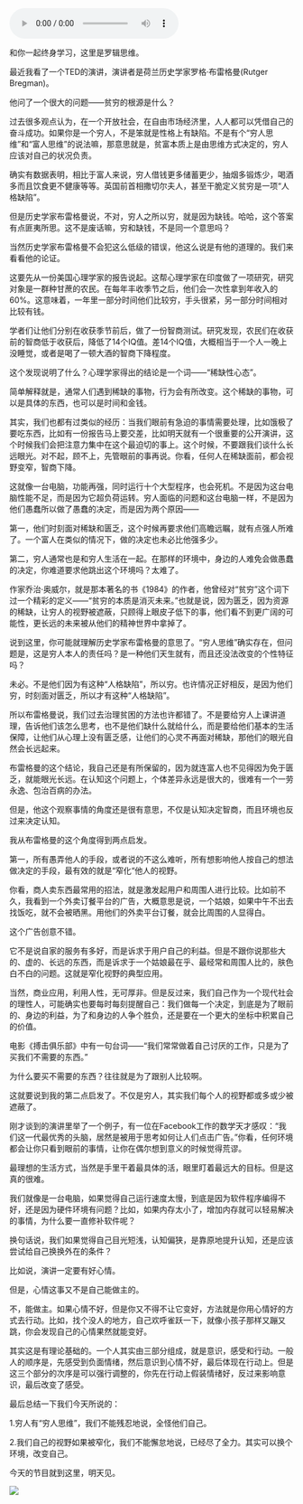 <audio src="http://igetoss.cdn.igetget.com/mp3/201812/04/201812041354073626497386.mp3" controls="controls">您的浏览器不支持 audio 标签。</audio><p>和你一起终身学习，这里是罗辑思维。</p><p>最近我看了一个TED的演讲，演讲者是荷兰历史学家罗格·布雷格曼(Rutger Bregman)。</p><p>他问了一个很大的问题——贫穷的根源是什么？</p><p>过去很多观点认为，在一个开放社会，在自由市场经济里，人人都可以凭借自己的奋斗成功。如果你是一个穷人，不是笨就是性格上有缺陷。不是有个“穷人思维”和“富人思维”的说法嘛，那意思就是，贫富本质上是由思维方式决定的，穷人应该对自己的状况负责。</p><p>确实有数据表明，相比于富人来说，穷人借钱更多储蓄更少，抽烟多锻炼少，喝酒多而且饮食更不健康等等。英国前首相撒切尔夫人，甚至干脆定义贫穷是一项“人格缺陷”。</p><p>但是历史学家布雷格曼说，不对，穷人之所以穷，就是因为缺钱。哈哈，这个答案有点匪夷所思。这不是废话嘛，穷和缺钱，不是同一个意思吗？</p><p>当然历史学家布雷格曼不会犯这么低级的错误，他这么说是有他的道理的。我们来看看他的论证。</p><p>这要先从一份美国心理学家的报告说起。这帮心理学家在印度做了一项研究，研究对象是一群种甘蔗的农民。在每年丰收季节之后，他们会一次性拿到年收入的60%。这意味着，一年里一部分时间他们比较穷，手头很紧，另一部分时间相对比较有钱。</p><p>学者们让他们分别在收获季节前后，做了一份智商测试。研究发现，农民们在收获前的智商低于收获后，降低了14个IQ值。差14个IQ值，大概相当于一个人一晚上没睡觉，或者是喝了一顿大酒的智商下降程度。</p><p>这个发现说明了什么？心理学家得出的结论是一个词——“稀缺性心态”。</p><p>简单解释就是，通常人们遇到稀缺的事物，行为会有所改变。这个稀缺的事物，可以是具体的东西，也可以是时间和金钱。</p><p>其实，我们也都有过类似的经历：当我们眼前有急迫的事情需要处理，比如饿极了要吃东西，比如有一份报告马上要交差，比如明天就有一个很重要的公开演讲，这个时候我们会把注意力集中在这个最迫切的事上。这个时候，不要跟我们谈什么长远眼光。对不起，顾不上，先管眼前的事再说。你看，任何人在稀缺面前，都会视野变窄，智商下降。</p><p>这就像一台电脑，功能再强，同时运行十个大型程序，也会死机。不是因为这台电脑性能不足，而是因为它超负荷运转。穷人面临的问题和这台电脑一样，不是因为他们愚蠢所以做了愚蠢的决定，而是因为两个原因——</p><p>第一，他们时刻面对稀缺和匮乏，这个时候再要求他们高瞻远瞩，就有点强人所难了。一个富人在类似的情况下，做的决定也未必比他强多少。</p><p>第二，穷人通常也是和穷人生活在一起。在那样的环境中，身边的人难免会做愚蠢的决定，你难道要求他跳出这个环境吗？太难了。</p><p>作家乔治·奥威尔，就是那本著名的书《1984》的作者，他曾经对“贫穷”这个词下过一个精彩的定义——“贫穷的本质是消灭未来。”也就是说，因为匮乏，因为资源的稀缺，让穷人的视野被遮蔽，只顾得上眼皮子低下的事，他们看不到更广阔的可能性，更长远的未来被从他们的精神世界中拿掉了。</p><p>说到这里，你可能就理解历史学家布雷格曼的意思了。“穷人思维”确实存在，但问题是，这是穷人本人的责任吗？是一种他们天生就有，而且还没法改变的个性特征吗？</p><p>未必。不是他们因为有这种“人格缺陷”，所以穷。也许情况正好相反，是因为他们穷，时刻面对匮乏，所以才有这种“人格缺陷”。</p><p>所以布雷格曼说，我们过去治理贫困的方法也许都错了。不是要给穷人上课讲道理，告诉他们该怎么思考，也不是他们缺什么就给什么，而是要给他们基本的生活保障，让他们从心理上没有匮乏感，让他们的心灵不再面对稀缺，那他们的眼光自然会长远起来。</p><p>布雷格曼的这个结论，我自己还是有所保留的，因为就连富人也不见得因为免于匮乏，就能眼光长远。在认知这个问题上，个体差异永远是很大的，很难有一个一劳永逸、包治百病的办法。</p><p>但是，他这个观察事情的角度还是很有意思，不仅是认知决定智商，而且环境也反过来决定认知。</p><p>我从布雷格曼的这个角度得到两点启发。</p><p>第一，所有愚弄他人的手段，或者说的不这么难听，所有想影响他人按自己的想法做决定的手段，最有效的就是“窄化“他人的视野。</p><p>你看，商人卖东西最常用的招法，就是激发起用户和周围人进行比较。比如前不久，我看到一个外卖订餐平台的广告，大概意思是说，一个姑娘，如果中午不出去找饭吃，就不会被晒黑。用他们的外卖平台订餐，就会比周围的人显得白。</p><p>这个广告创意不错。</p><p>它不是说自家的服务有多好，而是诉求于用户自己的利益。但是不跟你说那些大的、虚的、长远的东西，而是诉求于一个姑娘最在乎、最经常和周围人比的，肤色白不白的问题。这就是窄化视野的典型应用。</p><p>当然，商业应用，利用人性，无可厚非。但是反过来，我们自己作为一个现代社会的理性人，可能确实也要每时每刻提醒自己：我们做每一个决定，到底是为了眼前的、身边的利益，为了和身边的人争个胜负，还是要在一个更大的坐标中积累自己的价值。</p><p>电影《搏击俱乐部》中有一句台词——“我们常常做着自己讨厌的工作，只是为了买我们不需要的东西。”</p><p>为什么要买不需要的东西？往往就是为了跟别人比较啊。</p><p>这就要说到我的第二点启发了。不仅是穷人，其实我们每个人的视野都或多或少被遮蔽了。</p><p>刚才谈到的演讲里举了一个例子，有一位在Facebook工作的数学天才感叹：“我们这一代最优秀的头脑，居然是被用于思考如何让人们点击广告。”你看，任何环境都会让你只看到眼前的事情，让你在偶尔想到意义的时候觉得荒谬。</p><p>最理想的生活方式，当然是手里干着最具体的活，眼里盯着最远大的目标。但是这真的很难。</p><p>我们就像是一台电脑，如果觉得自己运行速度太慢，到底是因为软件程序编得不好，还是因为硬件环境有问题？比如，如果内存太小了，增加内存就可以轻易解决的事情，为什么要一直修补软件呢？</p><p>换句话说，我们如果觉得自己目光短浅，认知偏狭，是靠原地提升认知，还是应该尝试给自己换换外在的条件？</p><p>比如说，演讲一定要有好心情。</p><p>但是，心情这事又不是自己能做主的。</p><p>不，能做主。如果心情不好，但是你又不得不让它变好，方法就是你用心情好的方式去行动。比如，找个没人的地方，自己欢呼雀跃一下，就像小孩子那样又蹦又跳，你会发现自己的心情果然就能变好。</p><p>其实这是有理论基础的。一个人其实由三部分组成，就是意识，感受和行动。一般人的顺序是，先感受到负面情绪，然后意识到心情不好，最后体现在行动上。但是这三个部分的次序是可以强行调整的，你先在行动上假装情绪好，反过来影响意识，最后改变了感受。</p><p>最后总结一下我们今天所说的：</p><p>1.穷人有“穷人思维”，我们不能残忍地说，全怪他们自己。</p><p>2.我们自己的视野如果被窄化，我们不能懈怠地说，已经尽了全力。其实可以换个环境，改变自己。</p><p>今天的节目就到这里，明天见。</p><img src="https://piccdn.igetget.com/img/201707/18/201707182237242304112071.jpg" />